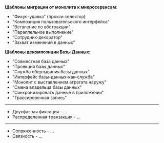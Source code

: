 **Шаблоны миграции от монолита к микросервисам:**
- "Фикус-удавка" (прокси селектор)
- "Композиция пользовательского интерфейса"
- "Ветвление по абстракции"
- "Параллельное выполнение"
- "Сотрудник-декоратор"
- "Захват изменений в данных"

**Шаблоны декомпозиции Базы Данных:**
- "Совместная база данных"
- "Проекция базы данных"
- "Служба обертывания базы данных"
- "Интерфейс базы-данных-как-служба"
- "Монолит с выставлением агрегата наружу"
- "Смена владельца базы данных"
- "Синхронизировать данные в приложении"
- "Трассировочная запись"
---------------------------------
- Двухфазная фиксация - ...
- Распределенная транзакция - ...
---------------------------------
- Сопряженность - ...
- Связность - ...

